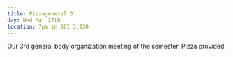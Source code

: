 ```yaml
---
title: Pizzageneral 3
day: Wed Mar 27th
location: 7pm in SCI 3.230
---
```


Our 3rd general body organization meeting of the semester. Pizza provided.
